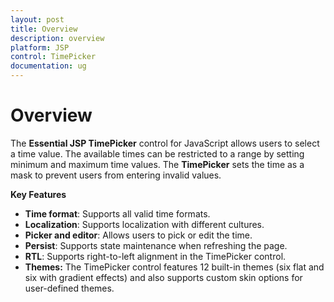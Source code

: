 ```yaml
---
layout: post
title: Overview
description: overview
platform: JSP
control: TimePicker
documentation: ug
---
```


# Overview

The **Essential JSP TimePicker** control for JavaScript allows users to select a time value. The available times can be restricted to a range by setting minimum and maximum time values. The **TimePicker** sets the time as a mask to prevent users from entering invalid values. 

**Key Features**

* **Time format**: Supports all valid time formats.
* **Localization**: Supports localization with different cultures.
* **Picker and editor**: Allows users to pick or edit the time.
* **Persist**: Supports state maintenance when refreshing the page.
* **RTL**: Supports right-to-left alignment in the TimePicker control.
* **Themes:** The TimePicker control features 12 built-in themes (six flat and six with gradient effects) and also supports custom skin options for user-defined themes.



